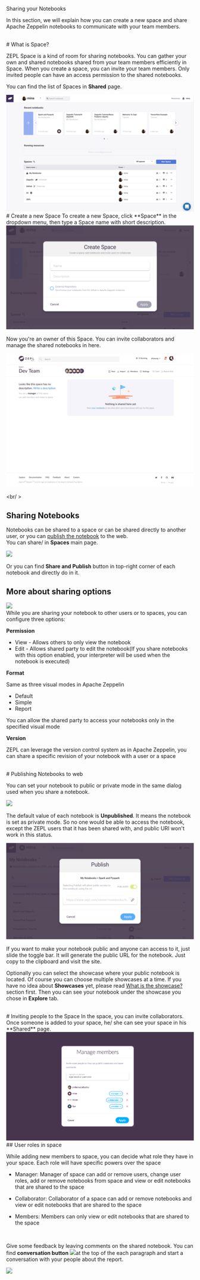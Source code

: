 <span class="header-font">Sharing your Notebooks</span>

In this section, we will explain how you can create a new space and share Apache Zeppelin notebooks to communicate with your team members.

<br/>
# What is Space?

ZEPL Space is a kind of room for sharing notebooks. 
You can gather your own and shared notebooks shared from your team members efficiently in Space.
When you create a space, you can invite your team members. Only invited people can have an access permission to the shared notebooks.

You can find the list of Spaces in **Shared** page.

<img src="../img/shared_main.png" class="image-box big-img"/>

<br/>
# Create a new Space
To create a new Space, click **Space** in the dropdown menu, then type a Space name with short description. 

<img src="../img/create_new_space.png" class="image-box big-img"/>

Now you're an owner of this Space. You can invite collaborators and manage the shared notebooks in here.

<img src="../img/after_add_space.png" class="image-box big-img"/>

<br/ >
## Sharing Notebooks
Notebooks can be shared to a space or can be shared directly to another
user, or you can [publish the notebook](exploring_notebook.md) to the web.
<br />
You can share/ in **Spaces** main page.

<img src="../img/card_share_menu.png" class="card-img" />

Or you can find **Share and Publish** button in top-right corner of each notebook and directly do in it.
<br />

## More about sharing options
<img src="../img/sharing_dialog.png" class="image-box big-img"/>

<br />
While you are sharing your notebook to other users or to spaces, you can
configure three options:

**Permission**

* View - Allows others to only view the notebook
* Edit - Allows shared party to edit the notebook(If you share notebooks
with this option enabled, your interpreter will be used when the
notebook is executed)

**Format**

Same as three visual modes in Apache Zeppelin

* Default
* Simple
* Report

You can allow the shared party to access your notebooks only in the specified visual mode

**Version**

ZEPL can leverage the version control system as in Apache Zeppelin,
you can share a specific revision of your notebook with a user or a space

<br/>
# Publishing Notebooks to web

You can set your notebook to public or private mode in the same dialog used when you share a notebook.

<img src="../img/publish_dialog_initial.png" class="image-box big-img"/>

The default value of each notebook is **Unpublished**. It means the notebook is set as private mode.
So no one would be able to access the notebook, except the ZEPL users that it has been shared with, and public URI won't work in this status.

<img src="../img/publish_dialog.png" class="image-box big-img"/>

If you want to make your notebook public and anyone can access to it, just slide the toggle bar.
It will generate the public URL for the notebook. Just copy to the clipboard and visit the site.

Optionally you can select the showcase where your public notebook is located.
Of course you can choose multiple showcases at a time. If you have no idea about **Showcases** yet, please read [What is the showcase?](exploring_notebooks.md#what-is-the-showcase) section first. 
Then you can see your notebook under the showcase you chose in **Explore** tab. 


<br/>
# Inviting people to the Space
In the space, you can invite collaborators. Once someone is added to your space, he/ she can see your space in his **Shared** page.

<img src="../img/invite_people.png" class="image-box big-img"/>

<br/>
## User roles in space

While adding new members to space, you can decide what role they have in
your space. Each role will have specific powers over the space

* Manager: Manager of space can add or remove users, change user roles,
add or remove notebooks from space and view or edit notebooks that are
shared to the space

* Collaborator: Collaborator of a space can add or remove notebooks and
view or edit notebooks that are shared to the space

* Members: Members can only view or edit notebooks that are shared to
the space

<br/>

Give some feedback by leaving comments on the shared notebook.
You can find **conversation button** <img src="../img/conversation_button.png" class="button-img"/>at the top of the each paragraph and start a conversation with your people about the report.

<img src="../img/conversation.png" class="image-box big-img"/>
